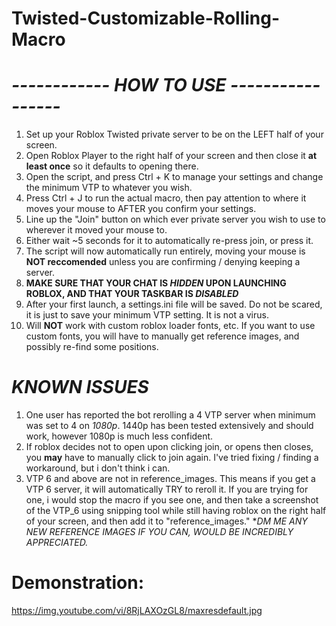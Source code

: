 # Twisted-Customizable-Rolling-Macro

# *------------ HOW TO USE -----------------*

1. Set up your Roblox Twisted private server to be on the LEFT half of your screen.
2. Open Roblox Player to the right half of your screen and then close it **at least once** so it defaults to opening there.
3. Open the script, and press Ctrl + K to manage your settings and change the minimum VTP to whatever you wish.
4. Press Ctrl + J to run the actual macro, then pay attention to where it moves your mouse to AFTER you confirm your settings.
5. Line up the "Join" button on which ever private server you wish to use to wherever it moved your mouse to.
6. Either wait ~5 seconds for it to automatically re-press join, or press it.
7. The script will now automatically run entirely, moving your mouse is **NOT reccomended** unless you are confirming / denying keeping a server.
8. **MAKE SURE THAT YOUR CHAT IS *HIDDEN* UPON LAUNCHING ROBLOX, AND THAT YOUR TASKBAR IS *DISABLED***
9. After your first launch, a settings.ini file will be saved. Do not be scared, it is just to save your minimum VTP setting. It is not a virus.
10. Will **NOT** work with custom roblox loader fonts, etc. If you want to use custom fonts, you will have to manually get reference images, and possibly re-find some positions.

# ***KNOWN ISSUES***

1. One user has reported the bot rerolling a 4 VTP server when minimum was set to 4 on *1080p*. 1440p has been tested extensively and should work, however 1080p is much less confident.
2. If roblox decides not to open upon clicking join, or opens then closes, you **may** have to manually click to join again. I've tried fixing / finding a workaround, but i don't think i can.
3. VTP 6 and above are not in reference_images. This means if you get a VTP 6 server, it will automatically TRY to reroll it. If you are trying for one, i would stop the macro if you see one, and then take a screenshot of the VTP_6 using snipping tool while still having roblox on the right half of your screen, and then add it to "reference_images." **DM ME ANY NEW REFERENCE IMAGES IF YOU CAN, WOULD BE INCREDIBLY APPRECIATED.*

# Demonstration:
https://img.youtube.com/vi/8RjLAXOzGL8/maxresdefault.jpg
